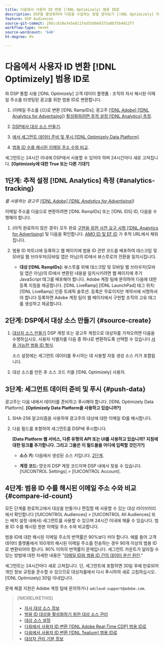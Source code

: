 ```yaml
---
title: 다음에서 사용자 ID 변환 [!DNL Optimizely] 범용 ID로
description: DSP을 활성화하여 다음을 수집하는 방법 알아보기 [!DNL Optimizely] 자사 세그먼트.
feature: DSP Audiences
source-git-commit: 295cc610a7e5e811fe555db69373a8bf5b4012f7
workflow-type: tm+mt
source-wordcount: '646'
ht-degree: 0%

---
```


# 다음에서 사용자 ID 변환 [!DNL Optimizely] 범용 ID로

와 DSP 통합 사용 [!DNL Optimizely] 고객 데이터 플랫폼 : 조직의 자사 해시된 이메일 주소를 타겟팅된 광고를 위한 범용 ID로 변환합니다.

1. (이메일 주소를 (으)로 변환 [!DNL RampIDs]<!-- or [!DNL ID5] IDs -->; 광고주 [[!DNL Adobe] [!DNL Analytics for Advertising]](/help/integrations/analytics/overview.md)) [활성화하려면 추적 설정 [!DNL Analytics] 측정](#analytics-tracking).

1. [DSP에서 대상 소스 만들기](#source-create).

1. [에서 세그먼트 데이터 준비 및 푸시 [!DNL Optimizely Data Platform]](#push-data).

1. [범용 ID 수를 해시된 이메일 주소 수와 비교](#compare-id-count).

세그먼트는 24시간 이내에 DSP에서 사용할 수 있어야 하며 24시간마다 새로 고쳐집니다. **[Optimizely에 대한 True 또는 다른 기대?]**

## 1단계: 추적 설정 [!DNL Analytics] 측정 {#analytics-tracking}

*를 사용하는 광고주 [[!DNL Adobe] [!DNL Analytics for Advertising]](/help/integrations/analytics/overview.md))*

이메일 주소를 다음으로 변환하려면 [!DNL RampIDs] 또는 [!DNL ID5] ID, 다음을 수행해야 합니다.

1. (아직 완료하지 않은 경우) 모두 완료 [구현을 위한 사전 요구 사항 [!DNL Analytics for Advertising]](/help/integrations/analytics/prerequisites.md) 및 다음을 확인합니다. [AMO ID 및 EF ID](/help/integrations/analytics/ids.md) 가 추적 URL에서 채워집니다.

1. 범용 ID 파트너에 등록하고 웹 페이지에 범용 ID 관련 코드를 배포하여 데스크탑 및 모바일 웹 브라우저(모바일 앱은 아님)의 ID에서 뷰스루로의 전환을 일치시킵니다.

   * **대상 [!DNL RampIDs]:** 뷰스루를 위해 데스크탑 및 모바일 웹 브라우저(모바일 앱은 아님)의 ID에서 변환된 내용을 일치시키려면 웹 페이지에 추가 JavaScript 태그를 배포해야 합니다. Adobe 계정 팀에 문의하여 다음에 대한 등록 지침을 제공합니다. [!DNL LiveRamp] [!DNL LaunchPad] 태그 위치: [!DNL LiveRamp] 인증 트래픽 솔루션. 등록은 무료이지만 계약서에 서명하셔야 합니다 등록하면 Adobe 계정 팀이 웹 페이지에서 구현할 조직의 고유 태그를 생성하고 제공합니다.

## 2단계: DSP에서 대상 소스 만들기 {#source-create}

1. [대상자 소스 만들기](source-create.md) DSP 계정 또는 광고주 계정으로 대상자를 가져오려면 다음을 수행하십시오. 사용자 식별자를 다음 중 하나로 변환하도록 선택할 수 있습니다 [사용 가능한 범용 ID 형식](source-about.md).

   소스 설정에는 세그먼트 데이터를 푸시하는 데 사용할 자동 생성 소스 키가 포함됩니다.

1. 대상 소스를 만든 후 소스 코드 키를 [!DNL Optimizely] 사용자.

## 3단계: 세그먼트 데이터 준비 및 푸시 {#push-data}

광고주는 다음 내에서 데이터를 준비하고 푸시해야 합니다. [!DNL Optimizely Data Platform].  **[Optimizely Data Platform을 사용하고 있습니까?]**  <!-- Data Platform? -->

1. SHA-256 알고리즘을 사용하여 광고주의 대상에 대한 이메일 ID를 해시합니다.

1. 다음 필드를 포함하여 세그먼트를 DSP에 푸시합니다.

   **[Data Platform 웹 서비스, 다른 유형의 API 또는 UI를 사용하고 있습니까? 지침에 대한 링크를 추가합니다. 그리고 그들은 이 필드들을 어디에 입력할 것인가?]**  <!-- Are they using the Data Platform web services or what? Add a link to instructions. And where will they input these fields?  -->

   * **소스 키:** 다음에서 생성된 소스 키입니다. [2단계](#source-create).

   * **계정 코드:** 영숫자 DSP 계정 코드이며 DSP 내에서 찾을 수 있습니다. [!UICONTROL Settings] > [!UICONTROL Account].

## 4단계: 범용 ID 수를 해시된 이메일 주소 수와 비교 {#compare-id-count}

모든 단계를 완료하고에서 대상을 만들거나 편집할 때 사용할 수 있는 대상 라이브러리에서 확인합니다 [!UICONTROL Audiences] > [!UICONTROL All Audiences] 또는 배치 설정 내에서) 세그먼트를 사용할 수 있으며 24시간 이내에 채울 수 있습니다. 범용 ID 수를 해시된 원본 이메일 주소 수와 비교합니다.

범용 ID에 대한 해시된 이메일 주소의 번역률은 90%보다 커야 합니다. 예를 들어 고객 데이터 플랫폼에서 100개의 해시된 이메일 주소를 전송하는 경우 90개 이상의 범용 ID로 변환되어야 합니다. 90% 이하의 번역률이 문제입니다. 세그먼트 카운트가 달라질 수 있는 방법에 대한 자세한 내용은 &quot;[이메일 ID와 범용 ID 간의 데이터 분산 원인](#universal-ids-data-variances).&quot;

세그먼트는 24시간마다 새로 고쳐집니다. 단, 세그먼트에 포함하면 30일 후에 만료되어 개인 정보 규정을 준수할 수 있으므로 대상자를에서 다시 푸시하여 새로 고침하십시오. [!DNL Optimizely] 30일 이내입니다.

문제 해결 지원은 Adobe 계정 팀에 문의하거나 `adcloud-support@adobe.com`.

>[!MORELIKETHIS]
>
>* [자사 대상 소스 정보](/help/dsp/audiences/sources/source-about.md)
>* [범용 ID 대상을 활성화하기 위한 대상 소스 관리](source-manage.md)
>* [대상 소스 설정](source-settings.md)
>* [다음에서 사용자 ID 변환 [!DNL Adobe Real-Time CDP] 범용 ID로](/help/dsp/audiences/sources/source-adobe-rtcdp.md)
>* [다음에서 사용자 ID 변환 [!DNL Tealium] 범용 ID로](/help/dsp/audiences/sources/source-tealium.md)
>* [대상자 관리 기본 정보](/help/dsp/audiences/audience-about.md)
